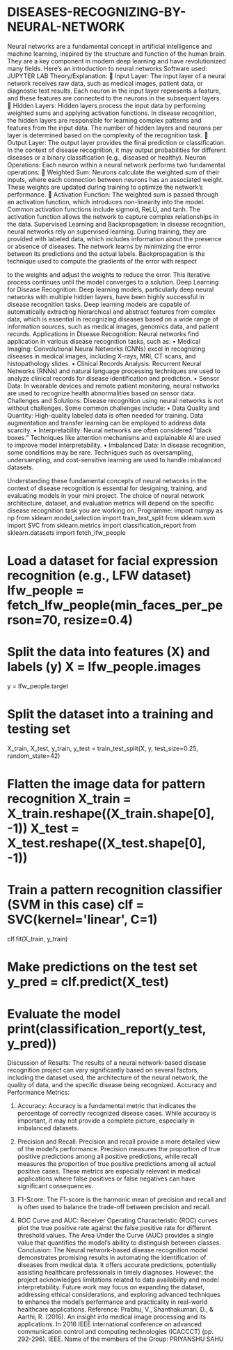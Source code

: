 # DISEASES-RECOGNIZING-BY-NEURAL-NETWORK
Neural networks are a fundamental concept in artificial intelligence and machine learning, inspired by the structure and function of the human brain. They are a key component in modern deep learning and have revolutionized many fields. Here’s an introduction to neural networks
Software used: JUPYTER LAB Theory/Explanation:
 Input Layer: The input layer of a neural network receives raw data, such as medical images, patient data, or diagnostic test results. Each neuron in the input layer represents a feature, and these features are connected to the neurons in the subsequent layers.
 Hidden Layers: Hidden layers process the input data by performing weighted sums and applying activation functions. In disease recognition, the hidden layers are responsible for learning complex patterns and features from the input data. The number of hidden layers and neurons per layer is determined based on the complexity of the recognition task.
 Output Layer: The output layer provides the final prediction or classification. In the context of disease recognition, it may output probabilities for different diseases or a binary classification (e.g., diseased or healthy).
Neuron Operations:
Each neuron within a neural network performs two fundamental operations:
 Weighted Sum: Neurons calculate the weighted sum of their inputs, where each connection between neurons has an associated weight. These weights are updated during training to optimize the network’s performance.
 Activation Function: The weighted sum is passed through an activation function, which introduces non-linearity into the model. Common activation functions include sigmoid, ReLU, and tanh. The activation function allows the network to capture complex relationships in the data.
Supervised Learning and Backpropagation:
In disease recognition, neural networks rely on supervised learning. During training, they are provided with labeled data, which includes information about the presence or absence of diseases. The network learns by minimizing the error between its predictions and the actual labels. Backpropagation is the technique used to compute the gradients of the error with respect

to the weights and adjust the weights to reduce the error. This iterative process continues until the model converges to a solution.
Deep Learning for Disease Recognition:
Deep learning models, particularly deep neural networks with multiple hidden layers, have been highly successful in disease recognition tasks. Deep learning models are capable of automatically extracting hierarchical and abstract features from complex data, which is essential in recognizing diseases based on a wide range of information sources, such as medical images, genomics data, and patient records.
Applications in Disease Recognition:
Neural networks find application in various disease recognition tasks, such as:
• Medical Imaging: Convolutional Neural Networks (CNNs) excel in recognizing diseases in medical images, including X-rays, MRI, CT scans, and histopathology slides.
• Clinical Records Analysis: Recurrent Neural Networks (RNNs) and natural language processing techniques are used to analyze clinical records for disease identification and prediction.
• Sensor Data: In wearable devices and remote patient monitoring, neural networks are used to recognize health abnormalities based on sensor data.
Challenges and Solutions:
Disease recognition using neural networks is not without challenges. Some common challenges include:
• Data Quality and Quantity: High-quality labeled data is often needed for training. Data augmentation and transfer learning can be employed to address data scarcity.
• Interpretability: Neural networks are often considered “black boxes.” Techniques like attention mechanisms and explainable AI are used to improve model interpretability.
• Imbalanced Data: In disease recognition, some conditions may be rare. Techniques such as oversampling, undersampling, and cost-sensitive learning are used to handle imbalanced datasets.

Understanding these fundamental concepts of neural networks in the context of disease recognition is essential for designing, training, and evaluating models in your mini project. The choice of neural network architecture, dataset, and evaluation metrics will depend on the specific disease recognition task you are working on.
Programme:
import numpy as np
from sklearn.model_selection import train_test_split from sklearn.svm import SVC
from sklearn.metrics import classification_report from sklearn.datasets import fetch_lfw_people
# Load a dataset for facial expression recognition (e.g., LFW dataset) lfw_people = fetch_lfw_people(min_faces_per_person=70, resize=0.4)
# Split the data into features (X) and labels (y) X = lfw_people.images
y = lfw_people.target
# Split the dataset into a training and testing set
X_train, X_test, y_train, y_test = train_test_split(X, y, test_size=0.25, random_state=42)
# Flatten the image data for pattern recognition X_train = X_train.reshape((X_train.shape[0], -1)) X_test = X_test.reshape((X_test.shape[0], -1))
# Train a pattern recognition classifier (SVM in this case) clf = SVC(kernel='linear', C=1)
clf.fit(X_train, y_train)
# Make predictions on the test set y_pred = clf.predict(X_test)

# Evaluate the model print(classification_report(y_test, y_pred))

Discussion of Results:
The results of a neural network-based disease recognition project can vary significantly based on several factors, including the dataset used, the architecture of the neural network, the quality of data, and the specific disease being recognized.
Accuracy and Performance Metrics:
1. Accuracy: Accuracy is a fundamental metric that indicates the percentage of correctly recognized disease cases. While accuracy is important, it may not provide a complete picture, especially in imbalanced datasets.
2. Precision and Recall: Precision and recall provide a more detailed view of the model’s performance. Precision measures the proportion of true positive predictions among all positive predictions, while recall measures the proportion of true positive predictions among all actual positive cases. These metrics are especially relevant in medical applications where false positives or false negatives can have significant consequences.
3. F1-Score: The F1-score is the harmonic mean of precision and recall and is often used to balance the trade-off between precision and recall.
  
4. ROC Curve and AUC: Receiver Operating Characteristic (ROC) curves plot the true positive rate against the false positive rate for different threshold values. The Area Under the Curve (AUC) provides a single value that quantifies the model’s ability to distinguish between classes.
Conclusion:
The Neural network-based disease recognition model demonstrates promising results in automating the identification of diseases from medical data. It offers accurate predictions, potentially assisting healthcare professionals in timely diagnoses. However, the project acknowledges limitations related to data availability and model interpretability. Future work may focus on expanding the dataset, addressing ethical considerations, and exploring advanced techniques to enhance the model’s performance and practicality in real-world healthcare applications.
Reference:
Prabhu, V., Shanthakumari, D., & Aarthi, R. (2016). An insight into medical image processing and its applications. In 2016 IEEE international conference on advanced communication control and computing technologies (ICACCCT) (pp. 292-296). IEEE.
Name of the members of the Group: PRIYANSHU SAHU
